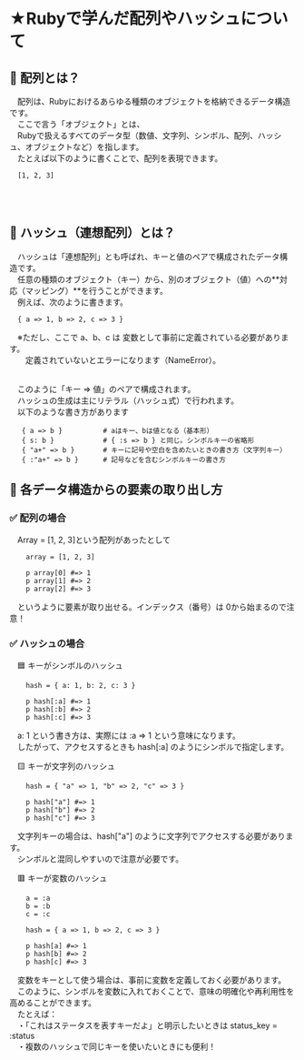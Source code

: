 # ★Rubyで学んだ配列やハッシュについて
## 🔷 配列とは？
　配列は、Rubyにおけるあらゆる種類のオブジェクトを格納できるデータ構造です。<br>
　ここで言う「オブジェクト」とは、<br>
　Rubyで扱えるすべてのデータ型（数値、文字列、シンボル、配列、ハッシュ、オブジェクトなど）を指します。<br>
　たとえば以下のように書くことで、配列を表現できます。<br>
 ```
   [1, 2, 3]
 ```
<br>
<br>

## 🔷 ハッシュ（連想配列）とは？
　ハッシュは「連想配列」とも呼ばれ、キーと値のペアで構成されたデータ構造です。<br>
　任意の種類のオブジェクト（キー）から、別のオブジェクト（値）への**対応（マッピング）**を行うことができます。<br>
　例えば、次のように書きます。<br>
 ```
   { a => 1, b => 2, c => 3 }
 ```
　※ただし、ここで a、b、c は 変数として事前に定義されている必要があります。<br>
　　定義されていないとエラーになります（NameError）。<br>

<br>
　このように「キー => 値」のペアで構成されます。<br>
　ハッシュの生成は主にリテラル（ハッシュ式）で行われます。<br>
　以下のような書き方があります<br>
 
```
   { a => b }          # aはキー、bは値となる（基本形）
   { s: b }            # { :s => b } と同じ。シンボルキーの省略形
   { "a+" => b }       # キーに記号や空白を含めたいときの書き方（文字列キー）
   { :"a+" => b }      # 記号などを含むシンボルキーの書き方
```

## 🧩 各データ構造からの要素の取り出し方
### ✅ 配列の場合
　Array = [1, 2, 3]という配列があったとして<br>
```
    array = [1, 2, 3]

    p array[0] #=> 1
    p array[1] #=> 2
    p array[2] #=> 3
```
　というように要素が取り出せる。インデックス（番号）は 0から始まるので注意！<br>

### ✅ ハッシュの場合
　🟦 キーがシンボルのハッシュ<br>
```
    hash = { a: 1, b: 2, c: 3 }

    p hash[:a] #=> 1
    p hash[:b] #=> 2
    p hash[:c] #=> 3
```
　a: 1 という書き方は、実際には :a => 1 という意味になります。<br>
　したがって、アクセスするときも hash[:a] のようにシンボルで指定します。<br>

　🟨 キーが文字列のハッシュ<br>
```
    hash = { "a" => 1, "b" => 2, "c" => 3 }

    p hash["a"] #=> 1
    p hash["b"] #=> 2
    p hash["c"] #=> 3
```
　文字列キーの場合は、hash["a"] のように文字列でアクセスする必要があります。<br>
　シンボルと混同しやすいので注意が必要です。<br>

　🟥 キーが変数のハッシュ<br>
```
    a = :a
    b = :b
    c = :c

    hash = { a => 1, b => 2, c => 3 }

    p hash[a] #=> 1
    p hash[b] #=> 2
    p hash[c] #=> 3
```
　変数をキーとして使う場合は、事前に変数を定義しておく必要があります。<br>
　このように、シンボルを変数に入れておくことで、意味の明確化や再利用性を高めることができます。<br>
　たとえば：<br>
　・「これはステータスを表すキーだよ」と明示したいときは status_key = :status<br>
　・複数のハッシュで同じキーを使いたいときにも便利！<br>
　
